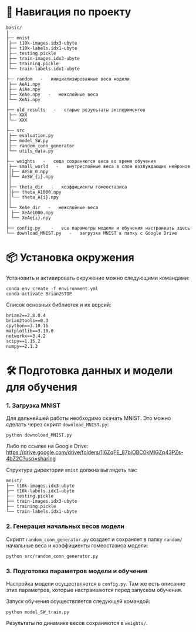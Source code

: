 # 📁 Навигация по проекту
```
basic/
│
├── mnist
│├── t10k-images.idx3-ubyte
│├── t10k-labels.idx1-ubyte
│├── testing.pickle
│├── train-images.idx3-ubyte
│├── training.pickle
│└── train-labels.idx1-ubyte
│
├── random   -   инициализированные веса модели
│├── AeAi.npy
│├── AiAe.npy
│├── XeAe.npy   -   межслойные веса
│└── XeAi.npy
│
├── old_results   -   старые результаты экспериментов
│├── XXX
│└── XXX
│
├── src
│├── evaluation.py
│├── model_SW.py
│├── random_conn_generator
│└── utils_data.py
│
├── weights   -   сюда сохраняются веса во время обучения
│├── small_world   -   внутрислойные веса в слое возбуждающих нейронов
││├── AeSW_0.npy
││└── AeSW_{i}.npy
││
│├── theta_dir   -   коэффициенты гомеостазиса
││├── theta_A1000.npy
││└── theta_A{i}.npy
││
│└── XeAe_dir   -   межслойные веса
│ ├── XeAe1000.npy
│ └── XeAe{i}.npy
│
├── config.py    -   все параметры модели и обучения настраивать здесь
└── download_MNIST.py   -   загрузка MNIST в папку с Google Drive

```

# 📦 Установка окружения
Установить и активировать окружение можно следующими командами:

```
conda env create -f environment.yml
conda activate Brian2STDP
```

Список основных библиотек и их версий:
```
brian2==2.8.0.4
brian2tools==0.3
cpython==3.10.16
matplotlib==3.10.0
networkx==3.4.2
scipy==1.15.2
numpy==2.1.3
```

# 🛠️ Подготовка данных и модели для обучения
### 1. Загрузка MNIST
Для дальнейшей работы необходимо скачать MNIST. Это можно сделать через скрипт ```download_MNIST.py```:

```
python downoload_MNIST.py
```

Либо по ссылке на Google Drive:
https://drive.google.com/drive/folders/1l6ZqFE_87biOBC0kMlGZp43PZs-4bZ2C?usp=sharing


Структура директории ```mnist``` должна выглядеть так:
```
mnist/
├── t10k-images.idx3-ubyte
├── t10k-labels.idx1-ubyte
├── testing.pickle
├── train-images.idx3-ubyte
├── training.pickle
└── train-labels.idx1-ubyte
```

### 2. Генерация начальных весов модели

Скрипт ```random_conn_generator.py``` создает и сохраняет в папку ```random/``` начальные веса и коэффициенты гомеостазиса модели:
```
python src/random_conn_generator.py
```

### 3. Подготовка параметров модели и обучения

Настройка модели осуществляется в ```config.py```. Там же есть описание этих параметров, которые настраиваются перед запуском обучения.

Запуск обучения осуществляется следующей командой:

```
python model_SW_train.py
```

Результаты по динамике весов сохраняются в ```weights/```.
